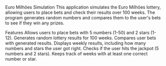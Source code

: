 Euro Milhões Simulation
This application simulates the Euro Milhões lottery, allowing users to place bets and check their results over 100 weeks.
The program generates random numbers and compares them to the user's bets to see if they win any prizes.

Features
Allows users to place bets with 5 numbers (1-50) and 2 stars (1-12).
Generates random lottery results for 100 weeks.
Compares user bets with generated results.
Displays weekly results, including how many numbers and stars the user got right.
Checks if the user hits the jackpot (5 numbers and 2 stars).
Keeps track of weeks with at least one correct number or star.
